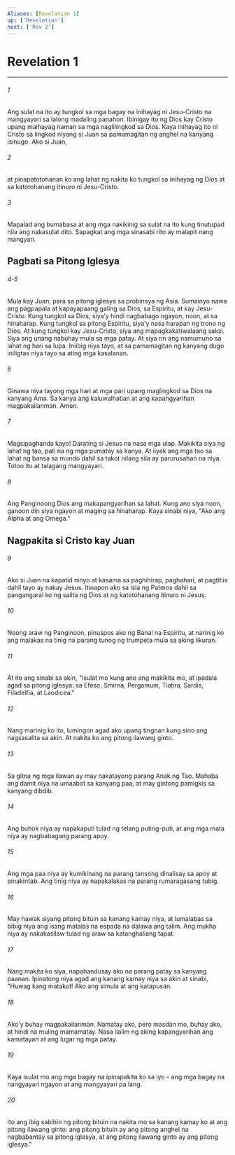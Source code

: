 ```yaml
---
Aliases: [Revelation 1]
up: ['Revelation']
next: ['Rev 2']
---
```

# Revelation 1

***

###### 1
Ang sulat na ito ay tungkol sa mga bagay na inihayag ni Jesu-Cristo na mangyayari sa lalong madaling panahon. Ibinigay ito ng Dios kay Cristo upang maihayag naman sa mga naglilingkod sa Dios. Kaya inihayag ito ni Cristo sa lingkod niyang si Juan sa pamamagitan ng anghel na kanyang isinugo. Ako si Juan, 

###### 2
at pinapatotohanan ko ang lahat ng nakita ko tungkol sa inihayag ng Dios at sa katotohanang itinuro ni Jesu-Cristo. 

###### 3
Mapalad ang bumabasa at ang mga nakikinig sa sulat na ito kung tinutupad nila ang nakasulat dito. Sapagkat ang mga sinasabi rito ay malapit nang mangyari.

## Pagbati sa Pitong Iglesya

###### 4-5
Mula kay Juan, para sa pitong iglesya sa probinsya ng Asia. Sumainyo nawa ang pagpapala at kapayapaang galing sa Dios, sa Espiritu, at kay Jesu-Cristo. Kung tungkol sa Dios, siyaʼy hindi nagbabago ngayon, noon, at sa hinaharap. Kung tungkol sa pitong Espiritu, siyaʼy nasa harapan ng trono ng Dios. At kung tungkol kay Jesu-Cristo, siya ang mapagkakatiwalaang saksi. Siya ang unang nabuhay mula sa mga patay. At siya rin ang namumuno sa lahat ng hari sa lupa. Iniibig niya tayo, at sa pamamagitan ng kanyang dugo iniligtas niya tayo sa ating mga kasalanan. 

###### 6
Ginawa niya tayong mga hari at mga pari upang maglingkod sa Dios na kanyang Ama. Sa kanya ang kaluwalhatian at ang kapangyarihan magpakailanman. Amen. 

###### 7
Magsipaghanda kayo! Darating si Jesus na nasa mga ulap. Makikita siya ng lahat ng tao, pati na ng mga pumatay sa kanya. At iiyak ang mga tao sa lahat ng bansa sa mundo dahil sa takot nilang sila ay parurusahan na niya. Totoo ito at talagang mangyayari. 

###### 8
Ang Panginoong Dios ang makapangyarihan sa lahat. Kung ano siya noon, ganoon din siya ngayon at maging sa hinaharap. Kaya sinabi niya, "Ako ang Alpha at ang Omega." 

## Nagpakita si Cristo kay Juan 

###### 9
Ako si Juan na kapatid ninyo at kasama sa paghihirap, paghahari, at pagtitiis dahil tayo ay nakay Jesus. Itinapon ako sa isla ng Patmos dahil sa pangangaral ko ng salita ng Dios at ng katotohanang itinuro ni Jesus. 

###### 10
Noong araw ng Panginoon, pinuspos ako ng Banal na Espiritu, at narinig ko ang malakas na tinig na parang tunog ng trumpeta mula sa aking likuran. 

###### 11
At ito ang sinabi sa akin, "Isulat mo kung ano ang makikita mo, at ipadala agad sa pitong iglesya: sa Efeso, Smirna, Pergamum, Tiatira, Sardis, Filadelfia, at Laodicea." 

###### 12
Nang marinig ko ito, lumingon agad ako upang tingnan kung sino ang nagsasalita sa akin. At nakita ko ang pitong ilawang ginto. 

###### 13
Sa gitna ng mga ilawan ay may nakatayong parang Anak ng Tao. Mahaba ang damit niya na umaabot sa kanyang paa, at may gintong pamigkis sa kanyang dibdib. 

###### 14
Ang buhok niya ay napakaputi tulad ng telang puting-puti, at ang mga mata niya ay nagbabagang parang apoy. 

###### 15
Ang mga paa niya ay kumikinang na parang tansong dinalisay sa apoy at pinakintab. Ang tinig niya ay napakalakas na parang rumaragasang tubig. 

###### 16
May hawak siyang pitong bituin sa kanang kamay niya, at lumalabas sa bibig niya ang isang matalas na espada na dalawa ang talim. Ang mukha niya ay nakakasilaw tulad ng araw sa katanghaliang tapat. 

###### 17
Nang makita ko siya, napahandusay ako na parang patay sa kanyang paanan. Ipinatong niya agad ang kanang kamay niya sa akin at sinabi, "Huwag kang matakot! Ako ang simula at ang katapusan. 

###### 18
Akoʼy buhay magpakailanman. Namatay ako, pero masdan mo, buhay ako, at hindi na muling mamamatay. Nasa ilalim ng aking kapangyarihan ang kamatayan at ang lugar ng mga patay. 

###### 19
Kaya isulat mo ang mga bagay na ipinapakita ko sa iyo – ang mga bagay na nangyayari ngayon at ang mangyayari pa lang. 

###### 20
Ito ang ibig sabihin ng pitong bituin na nakita mo sa kanang kamay ko at ang pitong ilawang ginto: ang pitong bituin ay ang pitong anghel na nagbabantay sa pitong iglesya, at ang pitong ilawang ginto ay ang pitong iglesya."
